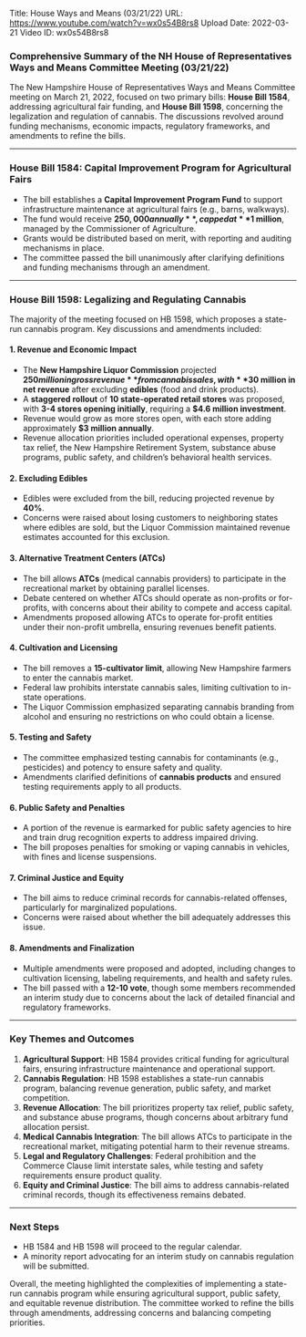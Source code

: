 Title: House Ways and Means (03/21/22)
URL: https://www.youtube.com/watch?v=wx0s54B8rs8
Upload Date: 2022-03-21
Video ID: wx0s54B8rs8

### Comprehensive Summary of the NH House of Representatives Ways and Means Committee Meeting (03/21/22)

The New Hampshire House of Representatives Ways and Means Committee meeting on March 21, 2022, focused on two primary bills: **House Bill 1584**, addressing agricultural fair funding, and **House Bill 1598**, concerning the legalization and regulation of cannabis. The discussions revolved around funding mechanisms, economic impacts, regulatory frameworks, and amendments to refine the bills.

---

### **House Bill 1584: Capital Improvement Program for Agricultural Fairs**
- The bill establishes a **Capital Improvement Program Fund** to support infrastructure maintenance at agricultural fairs (e.g., barns, walkways).
- The fund would receive **$250,000 annually**, capped at **$1 million**, managed by the Commissioner of Agriculture.
- Grants would be distributed based on merit, with reporting and auditing mechanisms in place.
- The committee passed the bill unanimously after clarifying definitions and funding mechanisms through an amendment.

---

### **House Bill 1598: Legalizing and Regulating Cannabis**
The majority of the meeting focused on HB 1598, which proposes a state-run cannabis program. Key discussions and amendments included:

#### **1. Revenue and Economic Impact**
- The **New Hampshire Liquor Commission** projected **$250 million in gross revenue** from cannabis sales, with **$30 million in net revenue** after excluding **edibles** (food and drink products).
- A **staggered rollout** of **10 state-operated retail stores** was proposed, with **3-4 stores opening initially**, requiring a **$4.6 million investment**.
- Revenue would grow as more stores open, with each store adding approximately **$3 million annually**.
- Revenue allocation priorities included operational expenses, property tax relief, the New Hampshire Retirement System, substance abuse programs, public safety, and children’s behavioral health services.

#### **2. Excluding Edibles**
- Edibles were excluded from the bill, reducing projected revenue by **40%**.
- Concerns were raised about losing customers to neighboring states where edibles are sold, but the Liquor Commission maintained revenue estimates accounted for this exclusion.

#### **3. Alternative Treatment Centers (ATCs)**
- The bill allows **ATCs** (medical cannabis providers) to participate in the recreational market by obtaining parallel licenses.
- Debate centered on whether ATCs should operate as non-profits or for-profits, with concerns about their ability to compete and access capital.
- Amendments proposed allowing ATCs to operate for-profit entities under their non-profit umbrella, ensuring revenues benefit patients.

#### **4. Cultivation and Licensing**
- The bill removes a **15-cultivator limit**, allowing New Hampshire farmers to enter the cannabis market.
- Federal law prohibits interstate cannabis sales, limiting cultivation to in-state operations.
- The Liquor Commission emphasized separating cannabis branding from alcohol and ensuring no restrictions on who could obtain a license.

#### **5. Testing and Safety**
- The committee emphasized testing cannabis for contaminants (e.g., pesticides) and potency to ensure safety and quality.
- Amendments clarified definitions of **cannabis products** and ensured testing requirements apply to all products.

#### **6. Public Safety and Penalties**
- A portion of the revenue is earmarked for public safety agencies to hire and train drug recognition experts to address impaired driving.
- The bill proposes penalties for smoking or vaping cannabis in vehicles, with fines and license suspensions.

#### **7. Criminal Justice and Equity**
- The bill aims to reduce criminal records for cannabis-related offenses, particularly for marginalized populations.
- Concerns were raised about whether the bill adequately addresses this issue.

#### **8. Amendments and Finalization**
- Multiple amendments were proposed and adopted, including changes to cultivation licensing, labeling requirements, and health and safety rules.
- The bill passed with a **12-10 vote**, though some members recommended an interim study due to concerns about the lack of detailed financial and regulatory frameworks.

---

### **Key Themes and Outcomes**
1. **Agricultural Support**: HB 1584 provides critical funding for agricultural fairs, ensuring infrastructure maintenance and operational support.
2. **Cannabis Regulation**: HB 1598 establishes a state-run cannabis program, balancing revenue generation, public safety, and market competition.
3. **Revenue Allocation**: The bill prioritizes property tax relief, public safety, and substance abuse programs, though concerns about arbitrary fund allocation persist.
4. **Medical Cannabis Integration**: The bill allows ATCs to participate in the recreational market, mitigating potential harm to their revenue streams.
5. **Legal and Regulatory Challenges**: Federal prohibition and the Commerce Clause limit interstate sales, while testing and safety requirements ensure product quality.
6. **Equity and Criminal Justice**: The bill aims to address cannabis-related criminal records, though its effectiveness remains debated.

---

### **Next Steps**
- HB 1584 and HB 1598 will proceed to the regular calendar.
- A minority report advocating for an interim study on cannabis regulation will be submitted.

Overall, the meeting highlighted the complexities of implementing a state-run cannabis program while ensuring agricultural support, public safety, and equitable revenue distribution. The committee worked to refine the bills through amendments, addressing concerns and balancing competing priorities.